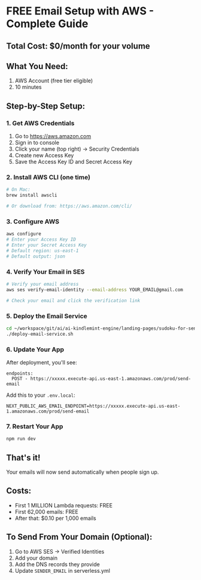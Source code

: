 # FREE Email Setup with AWS - Complete Guide

## Total Cost: $0/month for your volume

## What You Need:
1. AWS Account (free tier eligible)
2. 10 minutes

## Step-by-Step Setup:

### 1. Get AWS Credentials
1. Go to https://aws.amazon.com
2. Sign in to console
3. Click your name (top right) → Security Credentials
4. Create new Access Key
5. Save the Access Key ID and Secret Access Key

### 2. Install AWS CLI (one time)
```bash
# On Mac:
brew install awscli

# Or download from: https://aws.amazon.com/cli/
```

### 3. Configure AWS
```bash
aws configure
# Enter your Access Key ID
# Enter your Secret Access Key
# Default region: us-east-1
# Default output: json
```

### 4. Verify Your Email in SES
```bash
# Verify your email address
aws ses verify-email-identity --email-address YOUR_EMAIL@gmail.com

# Check your email and click the verification link
```

### 5. Deploy the Email Service
```bash
cd ~/workspace/git/ai/ai-kindlemint-engine/landing-pages/sudoku-for-seniors
./deploy-email-service.sh
```

### 6. Update Your App
After deployment, you'll see:
```
endpoints:
  POST - https://xxxxx.execute-api.us-east-1.amazonaws.com/prod/send-email
```

Add this to your `.env.local`:
```
NEXT_PUBLIC_AWS_EMAIL_ENDPOINT=https://xxxxx.execute-api.us-east-1.amazonaws.com/prod/send-email
```

### 7. Restart Your App
```bash
npm run dev
```

## That's it! 

Your emails will now send automatically when people sign up.

## Costs:
- First 1 MILLION Lambda requests: FREE
- First 62,000 emails: FREE
- After that: $0.10 per 1,000 emails

## To Send From Your Domain (Optional):
1. Go to AWS SES → Verified Identities
2. Add your domain
3. Add the DNS records they provide
4. Update `SENDER_EMAIL` in serverless.yml